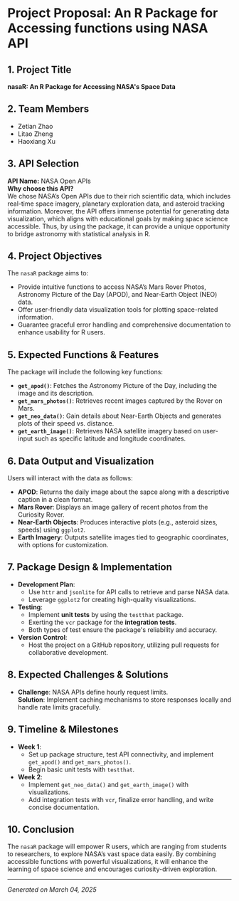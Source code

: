 # Project Proposal: An R Package for Accessing functions using NASA API

## 1. Project Title
**nasaR: An R Package for Accessing NASA's Space Data**

## 2. Team Members
- Zetian Zhao
- Litao Zheng
- Haoxiang Xu

## 3. API Selection
**API Name:** NASA Open APIs  
**Why choose this API?**  
We chose NASA’s Open APIs due to their rich scientific data, which includes real-time space imagery, planetary exploration data, and asteroid tracking information. Moreover, the API offers immense potential for generating data visualization, which aligns with educational goals by making space science accessible. Thus, by using the package, it can provide a unique opportunity to bridge astronomy with statistical analysis in R.

## 4. Project Objectives
The `nasaR` package aims to:  
- Provide intuitive functions to access NASA’s Mars Rover Photos, Astronomy Picture of the Day (APOD), and Near-Earth Object (NEO) data.  
- Offer user-friendly data visualization tools for plotting space-related information.  
- Guarantee graceful error handling and comprehensive documentation to enhance usability for R users.

## 5. Expected Functions & Features
The package will include the following key functions:  
- **`get_apod()`**: Fetches the Astronomy Picture of the Day, including the image and its description.  
- **`get_mars_photos()`**: Retrieves recent images captured by the Rover on Mars.  
- **`get_neo_data()`**: Gain details about Near-Earth Objects and generates plots of their speed vs. distance.  
- **`get_earth_image()`**: Retrieves NASA satellite imagery based on user-input such as specific latitude and longitude coordinates.

## 6. Data Output and Visualization
Users will interact with the data as follows:  
- **APOD**: Returns the daily image about the sapce along with a descriptive caption in a clean format.  
- **Mars Rover**: Displays an image gallery of recent photos from the Curiosity Rover.  
- **Near-Earth Objects**: Produces interactive plots (e.g., asteroid sizes, speeds) using `ggplot2`.  
- **Earth Imagery**: Outputs satellite images tied to geographic coordinates, with options for customization.

## 7. Package Design & Implementation
- **Development Plan**:  
  - Use `httr` and `jsonlite` for API calls to retrieve and parse NASA data.  
  - Leverage `ggplot2` for creating high-quality visualizations.  
- **Testing**: 
  - Implement **unit tests** by using the `testthat` package.
  - Exerting the `vcr` package for the **integration tests**.
  - Both types of test ensure the package's reliability and accuracy.  
- **Version Control**: 
  - Host the project on a GitHub repository, utilizing pull requests for collaborative development.

## 8. Expected Challenges & Solutions
- **Challenge**: NASA APIs define hourly request limits.  
  **Solution**: Implement caching mechanisms to store responses locally and handle rate limits gracefully.   

## 9. Timeline & Milestones
- **Week 1**:  
  - Set up package structure, test API connectivity, and implement `get_apod()` and `get_mars_photos()`.  
  - Begin basic unit tests with `testthat`.  
- **Week 2**:  
  - Implement `get_neo_data()` and `get_earth_image()` with visualizations.  
  - Add integration tests with `vcr`, finalize error handling, and write concise documentation.

## 10. Conclusion
The `nasaR` package will empower R users, which are ranging from students to researchers, to explore NASA’s vast space data easily. By combining accessible functions with powerful visualizations, it will enhance the learning of space science and encourages curiosity-driven exploration.

---
*Generated on March 04, 2025*